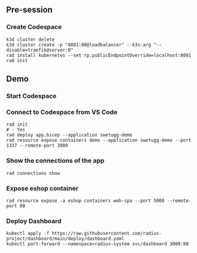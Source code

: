 ## Pre-session

### Create Codespace

```
k3d cluster delete
k3d cluster create -p "8081:80@loadbalancer" --k3s-arg "--disable=traefik@server:0"
rad install kubernetes --set rp.publicEndpointOverride=localhost:8081
rad init
```

## Demo

### Start Codespace

### Connect to Codespace from VS Code

```
rad init
# - Yes
rad deploy app.bicep --application swetugg-demo
rad resource expose containers demo --application swetugg-demo --port 1337 --remote-port 3000
```

### Show the connections of the app

```
rad connections show 
```

### Expose eshop container

```
rad resource expose -a eshop containers web-spa --port 5000 --remote-port 80
```

### Deploy Dashboard

```
kubectl apply -f https://raw.githubusercontent.com/radius-project/dashboard/main/deploy/dashboard.yaml
kubectl port-forward --namespace=radius-system svc/dashboard 3000:80
```
